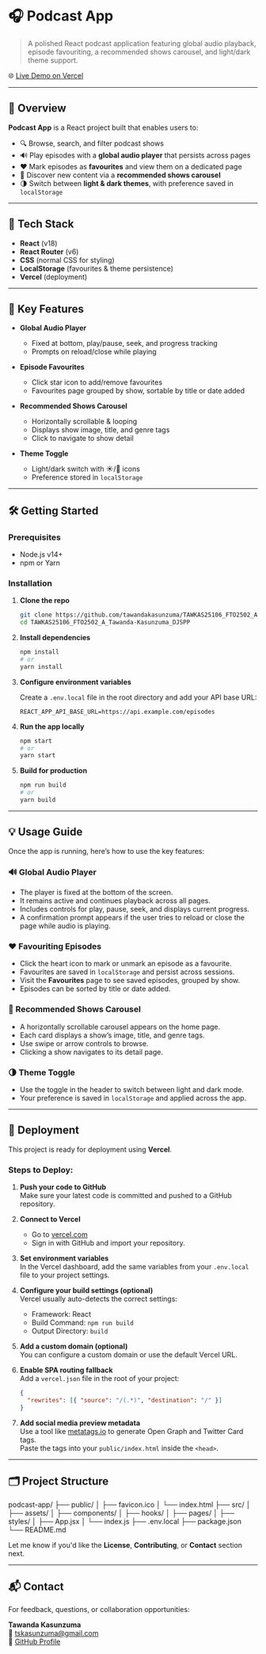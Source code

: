 # 🎧 Podcast App

> A polished React podcast application featuring global audio playback, episode favouriting, a recommended shows carousel, and light/dark theme support.

🌐 [Live Demo on Vercel](https://ear-buzz-podcast.vercel.app/)

---

## 📝 Overview

**Podcast App** is a React project built that enables users to:

- 🔍 Browse, search, and filter podcast shows
- 🔊 Play episodes with a **global audio player** that persists across pages
- ❤️ Mark episodes as **favourites** and view them on a dedicated page
- 🎠 Discover new content via a **recommended shows carousel**
- 🌗 Switch between **light & dark themes**, with preference saved in `localStorage`

---

## 🧰 Tech Stack

- **React** (v18)
- **React Router** (v6)
- **CSS** (normal CSS for styling)
- **LocalStorage** (favourites & theme persistence)
- **Vercel** (deployment)

---

## 🚀 Key Features

- **Global Audio Player**

  - Fixed at bottom, play/pause, seek, and progress tracking
  - Prompts on reload/close while playing

- **Episode Favourites**

  - Click star icon to add/remove favourites
  - Favourites page grouped by show, sortable by title or date added

- **Recommended Shows Carousel**

  - Horizontally scrollable & looping
  - Displays show image, title, and genre tags
  - Click to navigate to show detail

- **Theme Toggle**
  - Light/dark switch with ☀️/🌙 icons
  - Preference stored in `localStorage`

---

## 🛠️ Getting Started

### Prerequisites

- Node.js v14+
- npm or Yarn

### Installation

1. **Clone the repo**

   ```bash
   git clone https://github.com/tawandakasunzuma/TAWKAS25106_FTO2502_A_Tawanda-Kasunzuma_DJSPP.git
   cd TAWKAS25106_FTO2502_A_Tawanda-Kasunzuma_DJSPP
   ```

2. **Install dependencies**

   ```bash
   npm install
   # or
   yarn install
   ```

3. **Configure environment variables**

   Create a `.env.local` file in the root directory and add your API base URL:

   ```env
   REACT_APP_API_BASE_URL=https://api.example.com/episodes
   ```

4. **Run the app locally**

   ```bash
   npm start
   # or
   yarn start
   ```

5. **Build for production**

   ```bash
   npm run build
   # or
   yarn build
   ```

---

## 💡 Usage Guide

Once the app is running, here’s how to use the key features:

### 🔊 Global Audio Player

- The player is fixed at the bottom of the screen.
- It remains active and continues playback across all pages.
- Includes controls for play, pause, seek, and displays current progress.
- A confirmation prompt appears if the user tries to reload or close the page while audio is playing.

### ❤️ Favouriting Episodes

- Click the heart icon to mark or unmark an episode as a favourite.
- Favourites are saved in `localStorage` and persist across sessions.
- Visit the **Favourites** page to see saved episodes, grouped by show.
- Episodes can be sorted by title or date added.

### 🎠 Recommended Shows Carousel

- A horizontally scrollable carousel appears on the home page.
- Each card displays a show’s image, title, and genre tags.
- Use swipe or arrow controls to browse.
- Clicking a show navigates to its detail page.

### 🌗 Theme Toggle

- Use the toggle in the header to switch between light and dark mode.
- Your preference is saved in `localStorage` and applied across the app.

---

## 🚀 Deployment

This project is ready for deployment using **Vercel**.

### Steps to Deploy:

1. **Push your code to GitHub**  
   Make sure your latest code is committed and pushed to a GitHub repository.

2. **Connect to Vercel**

   - Go to [vercel.com](https://vercel.com)
   - Sign in with GitHub and import your repository.

3. **Set environment variables**  
   In the Vercel dashboard, add the same variables from your `.env.local` file to your project settings.

4. **Configure your build settings (optional)**  
   Vercel usually auto-detects the correct settings:

   - Framework: React
   - Build Command: `npm run build`
   - Output Directory: `build`

5. **Add a custom domain (optional)**  
   You can configure a custom domain or use the default Vercel URL.

6. **Enable SPA routing fallback**  
   Add a `vercel.json` file in the root of your project:

   ```json
   {
     "rewrites": [{ "source": "/(.*)", "destination": "/" }]
   }
   ```

7. **Add social media preview metadata**  
   Use a tool like [metatags.io](https://metatags.io) to generate Open Graph and Twitter Card tags.  
   Paste the tags into your `public/index.html` inside the `<head>`.

---

## 🗂 Project Structure

podcast-app/
├── public/
│ ├── favicon.ico
│ └── index.html
├── src/
│ ├── assets/
│ ├── components/
│ ├── hooks/
│ ├── pages/
│ ├── styles/
│ ├── App.jsx
│ └── index.js
├── .env.local
├── package.json
└── README.md

Let me know if you'd like the **License**, **Contributing**, or **Contact** section next.

---

## 📬 Contact

For feedback, questions, or collaboration opportunities:

**Tawanda Kasunzuma**  
📧 [tskasunzuma@gmail.com](mailto:tskasunzuma@gmail.com)  
🔗 [GitHub Profile](https://github.com/tawandakasunzuma)
